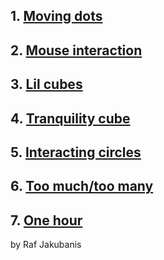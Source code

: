## 1. [Moving dots](https://rafajak.github.io/p5.js-sketches/2018_08_05-moving_dots)
## 2. [Mouse interaction](https://rafajak.github.io/p5.js-sketches/2018_08_12-mouse_interaction)
## 3. [Lil cubes](https://rafajak.github.io/p5.js-sketches/2018_08_16-lil_cubes)
## 4. [Tranquility cube](https://rafajak.github.io/p5.js-sketches/2018_08_16-tranquility_cube)
## 5. [Interacting circles](https://rafajak.github.io/p5.js-sketches/2018_08_15-interacting-circles)
## 6. [Too much/too many](https://rafajak.github.io/p5.js-sketches/2018_09_23-toomuch)
## 7. [One hour](https://rafajak.github.io/p5.js-sketches/2018_09_25-one-hour)


by Raf Jakubanis

